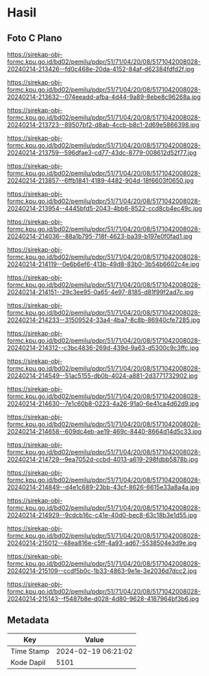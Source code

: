 # Hasil

## Foto C Plano

https://sirekap-obj-formc.kpu.go.id/bd02/pemilu/pdpr/51/71/04/20/08/5171042008028-20240214-213426--fd0c468e-20da-4152-84af-d62384fdfd2f.jpg

https://sirekap-obj-formc.kpu.go.id/bd02/pemilu/pdpr/51/71/04/20/08/5171042008028-20240214-213632--074eeadd-afba-4d44-9a89-8ebe8c96268a.jpg

https://sirekap-obj-formc.kpu.go.id/bd02/pemilu/pdpr/51/71/04/20/08/5171042008028-20240214-213723--89507bf2-d8ab-4ccb-b8c1-2d69e5866398.jpg

https://sirekap-obj-formc.kpu.go.id/bd02/pemilu/pdpr/51/71/04/20/08/5171042008028-20240214-213759--596dfae3-cd77-43dc-8779-008612d52f77.jpg

https://sirekap-obj-formc.kpu.go.id/bd02/pemilu/pdpr/51/71/04/20/08/5171042008028-20240214-213857--6ffb1841-4189-4482-904d-18f6603f0650.jpg

https://sirekap-obj-formc.kpu.go.id/bd02/pemilu/pdpr/51/71/04/20/08/5171042008028-20240214-213954--4445bfd5-2043-4bb6-8522-ccd8cb4ec49c.jpg

https://sirekap-obj-formc.kpu.go.id/bd02/pemilu/pdpr/51/71/04/20/08/5171042008028-20240214-214036--88a1b795-718f-4623-ba39-b197e0f0fad1.jpg

https://sirekap-obj-formc.kpu.go.id/bd02/pemilu/pdpr/51/71/04/20/08/5171042008028-20240214-214119--0e6b6ef6-413b-49d8-83b0-3b54b6602c4e.jpg

https://sirekap-obj-formc.kpu.go.id/bd02/pemilu/pdpr/51/71/04/20/08/5171042008028-20240214-214151--29c3ee95-0a65-4e97-8185-d81f99f2ad7c.jpg

https://sirekap-obj-formc.kpu.go.id/bd02/pemilu/pdpr/51/71/04/20/08/5171042008028-20240214-214233--31509524-33a4-4ba7-8c8b-86940cfe7285.jpg

https://sirekap-obj-formc.kpu.go.id/bd02/pemilu/pdpr/51/71/04/20/08/5171042008028-20240214-214312--c3bc4836-269d-439d-9a63-d5300c9c3ffc.jpg

https://sirekap-obj-formc.kpu.go.id/bd02/pemilu/pdpr/51/71/04/20/08/5171042008028-20240214-214549--51ac5155-db0b-4024-a881-2d3771732902.jpg

https://sirekap-obj-formc.kpu.go.id/bd02/pemilu/pdpr/51/71/04/20/08/5171042008028-20240214-214630--7e1c60b8-0223-4a26-91a0-6e41ca4d62d9.jpg

https://sirekap-obj-formc.kpu.go.id/bd02/pemilu/pdpr/51/71/04/20/08/5171042008028-20240214-214658--609dc4eb-ae19-469c-8440-8664d14d5c33.jpg

https://sirekap-obj-formc.kpu.go.id/bd02/pemilu/pdpr/51/71/04/20/08/5171042008028-20240214-214729--9ea7052d-ccbd-4013-a619-298fdbb5878b.jpg

https://sirekap-obj-formc.kpu.go.id/bd02/pemilu/pdpr/51/71/04/20/08/5171042008028-20240214-214849--d4e1c689-23bb-43cf-8626-6615e33a8a4a.jpg

https://sirekap-obj-formc.kpu.go.id/bd02/pemilu/pdpr/51/71/04/20/08/5171042008028-20240214-214929--9cdcb16c-c41e-40d0-bec8-63c18b3e1d55.jpg

https://sirekap-obj-formc.kpu.go.id/bd02/pemilu/pdpr/51/71/04/20/08/5171042008028-20240214-215012--48ea816e-c5ff-4a93-ad67-5538504e3d9e.jpg

https://sirekap-obj-formc.kpu.go.id/bd02/pemilu/pdpr/51/71/04/20/08/5171042008028-20240214-215109--ccdf5b0c-1b33-4863-9e1e-3e2036d7dcc2.jpg

https://sirekap-obj-formc.kpu.go.id/bd02/pemilu/pdpr/51/71/04/20/08/5171042008028-20240214-215143--f5487b8e-d028-4d80-9628-4187964bf3b6.jpg


## Metadata

| Key        | Value               |
| ---------- | ------------------- |
| Time Stamp | 2024-02-19 06:21:02 |
| Kode Dapil | 5101                |



